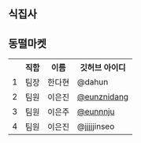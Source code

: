 
## 식집사



## 동떨마켓

<table>
  <tr>
    <th></th>
    <th>직함</th>
    <th>이름</th>
    <th>깃허브 아이디</th>
  </tr>

  <tr>
    <td>1</td>
    <td>팀장</td>
    <td>한다현</td>
    <td>@dahun</td>
  </tr>

  <tr>
    <td>2</td>
    <td>팀원</td>
    <td>이은진</td>
    <td><a href="https://github.com/eunznidang">@eunznidang</td>
  </tr>

  <tr>
    <td>3</td>
    <td>팀원</td>
    <td>이은주</td>
    <td><a href="https://github.com/eunnnju">@eunnnju</td>
  </tr>

  <tr>
    <td>4</td>
    <td>팀원</td>
    <td>이은진</td>
    <td>@jjjjjinseo</td>
  </tr>
</table>

<!--

**Here are some ideas to get you started:**

🙋‍♀️ A short introduction - what is your organization all about?
🌈 Contribution guidelines - how can the community get involved?
👩‍💻 Useful resources - where can the community find your docs? Is there anything else the community should know?
🍿 Fun facts - what does your team eat for breakfast?
🧙 Remember, you can do mighty things with the power of [Markdown](https://docs.github.com/github/writing-on-github/getting-started-with-writing-and-formatting-on-github/basic-writing-and-formatting-syntax)
-->
